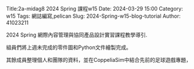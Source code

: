 Title:2a-midag8 2024 Spring 課程w15
Date: 2024-03-29 15:00
Category: w15
Tags: 網誌編寫,pelican
Slug: 2024-Spring-w15-blog-tutorial
Author: 41023211

2024 Spring 網際內容管理與協同產品設計實習課程教學導引.

組員們將上週未完成的零件圖和Python文件繪製完成。

其餘成員整理個人和團隊的資料，並在CoppeliaSim中結合先前的足球遊戲專題，